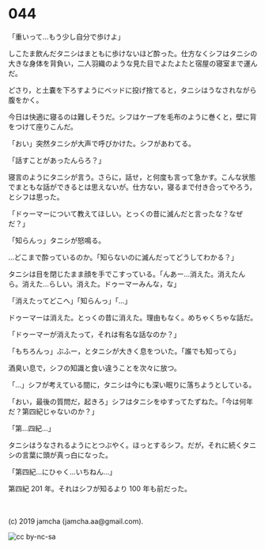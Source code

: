 

# 044

「重いって…もう少し自分で歩けよ」

しこたま飲んだタニシはまともに歩けないほど酔った。仕方なくシフはタニシの大きな身体を背負い，二人羽織のような見た目でよたよたと宿屋の寝室まで運んだ。

どさり，と土嚢を下ろすようにベッドに投げ捨てると，タニシはうなされながら腹をかく。

今日は快適に寝るのは難しそうだ。シフはケープを毛布のように巻くと，壁に背をつけて座りこんだ。

「おい」突然タニシが大声で呼びかけた。シフがあわてる。

「話すことがあったんらろ？」

寝言のようにタニシが言う。さらに，話せ，と何度も言って急かす。こんな状態でまともな話ができるとは思えないが。仕方ない，寝るまで付き合ってやろう，とシフは思った。

「ドゥーマーについて教えてほしい。とっくの昔に滅んだと言ったな？なぜだ？」

「知らんっ」タニシが怒鳴る。

…どこまで酔っているのか。「知らないのに滅んだってどうしてわかる？」

タニシは目を閉じたまま顔を手でこすっている。「んあー…消えた。消えたんら。消えた…らしい。消えた。ドゥーマーみんな，な」

「消えたってどこへ」「知らんっ」「…」

ドゥーマーは消えた。とっくの昔に消えた。理由もなく。めちゃくちゃな話だ。

「ドゥーマーが消えたって，それは有名な話なのか？」

「もちろんっ」ぶふー，とタニシが大きく息をついた。「誰でも知ってら」

酒臭い息で，シフの知識と食い違うことを次々に放つ。

「…」シフが考えている間に，タニシは今にも深い眠りに落ちようとしている。

「おい，最後の質問だ，起きろ」シフはタニシをゆすってたずねた。「今は何年だ？第四紀じゃないのか？」

「第…四紀…」

タニシはうなされるようにとつぶやく。ほっとするシフ。だが，それに続くタニシの言葉に頭が真っ白になった。

「第四紀…にひゃく…いちねん…」

第四紀 201 年。それはシフが知るより 100 年も前だった。

<br>
<br>
(c) 2019 jamcha (jamcha.aa@gmail.com).

![cc by-nc-sa](https://i.creativecommons.org/l/by-nc-sa/4.0/88x31.png)

